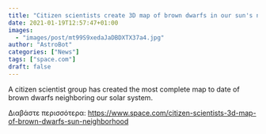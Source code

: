```yaml
---
title: "Citizen scientists create 3D map of brown dwarfs in our sun's neighborhood"
date: 2021-01-19T12:57:47+01:00
images:
  - "images/post/mt99S9xedaJaDBDXTX37a4.jpg"
author: "AstroBot"
categories: ["News"]
tags: ["space.com"]
draft: false
---
```


A citizen scientist group has created the most complete map to date of brown dwarfs neighboring our solar system. 

Διαβάστε περισσότερα: https://www.space.com/citizen-scientists-3d-map-of-brown-dwarfs-sun-neighborhood
